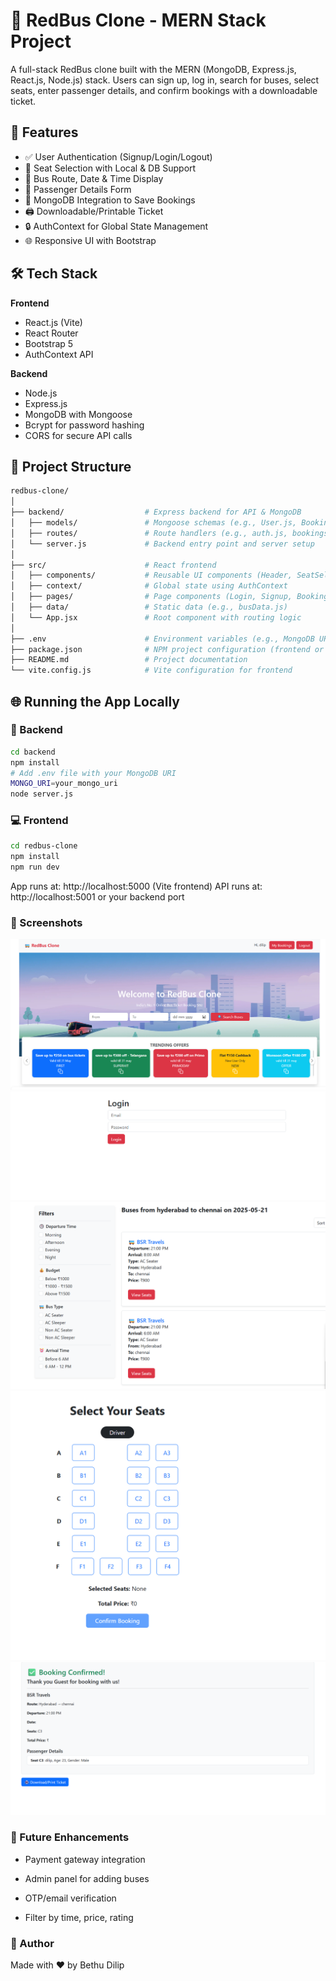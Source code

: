 # 🚌 RedBus Clone - MERN Stack Project

A full-stack RedBus clone built with the MERN (MongoDB, Express.js, React.js, Node.js) stack. Users can sign up, log in, search for buses, select seats, enter passenger details, and confirm bookings with a downloadable ticket.

## 🚀 Features

- ✅ User Authentication (Signup/Login/Logout)
- 🎫 Seat Selection with Local & DB Support
- 📅 Bus Route, Date & Time Display
- 🧑 Passenger Details Form
- 💾 MongoDB Integration to Save Bookings
- 🖨️ Downloadable/Printable Ticket
- 🔒 AuthContext for Global State Management
- 🌐 Responsive UI with Bootstrap

## 🛠️ Tech Stack

**Frontend**  
- React.js (Vite)
- React Router
- Bootstrap 5
- AuthContext API

**Backend**  
- Node.js
- Express.js
- MongoDB with Mongoose
- Bcrypt for password hashing
- CORS for secure API calls

## 📁 Project Structure

```bash
redbus-clone/
│
├── backend/                  # Express backend for API & MongoDB
│   ├── models/               # Mongoose schemas (e.g., User.js, Booking.js)
│   ├── routes/               # Route handlers (e.g., auth.js, bookings.js)
│   └── server.js             # Backend entry point and server setup
│
├── src/                      # React frontend
│   ├── components/           # Reusable UI components (Header, SeatSelector, etc.)
│   ├── context/              # Global state using AuthContext
│   ├── pages/                # Page components (Login, Signup, BookingConfirmation)
│   ├── data/                 # Static data (e.g., busData.js)
│   └── App.jsx               # Root component with routing logic
│
├── .env                      # Environment variables (e.g., MongoDB URI)
├── package.json              # NPM project configuration (frontend or full monorepo)
├── README.md                 # Project documentation
└── vite.config.js            # Vite configuration for frontend
```

## 🌐 Running the App Locally

### 🔧 Backend

```bash
cd backend
npm install
# Add .env file with your MongoDB URI
MONGO_URI=your_mongo_uri
node server.js
```
 ### 💻 Frontend
 ```bash
 cd redbus-clone
npm install
npm run dev
```
App runs at: http://localhost:5000 (Vite frontend)
API runs at: http://localhost:5001 or your backend port

### 📸 Screenshots
![alt text](<Screenshot 2025-05-23 150509.png>)
![alt text](<Screenshot 2025-05-23 150520.png>)
![alt text](<Screenshot 2025-05-23 150616.png>)
![alt text](<Screenshot 2025-05-23 150629.png>)
![alt text](image.png)

### 📌 Future Enhancements
- Payment gateway integration

- Admin panel for adding buses

- OTP/email verification

- Filter by time, price, rating

### 🙌 Author
Made with ❤️ by Bethu Dilip

